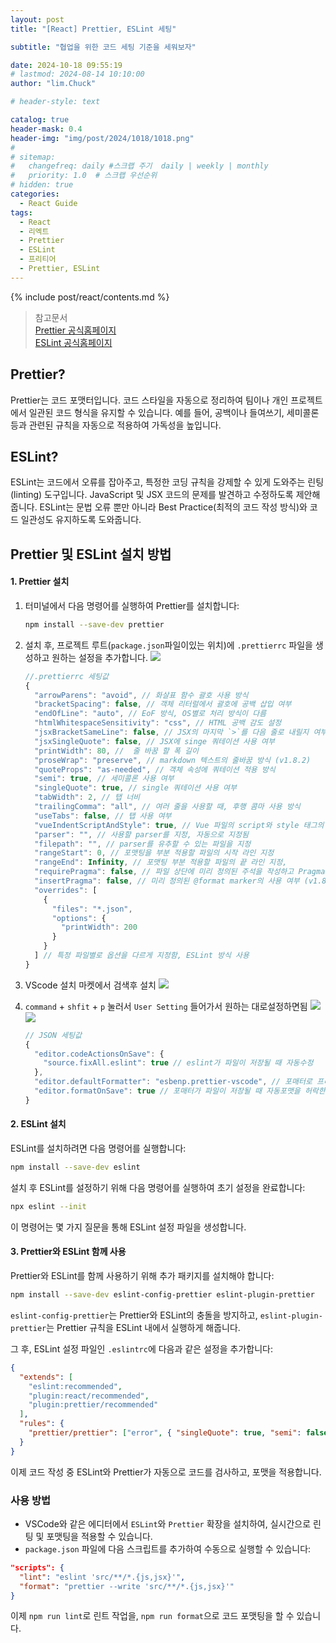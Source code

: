 ```yaml
---
layout: post
title: "[React] Prettier, ESLint 세팅"

subtitle: "협업을 위한 코드 세팅 기준을 세워보자"

date: 2024-10-18 09:55:19
# lastmod: 2024-08-14 10:10:00
author: "lim.Chuck"

# header-style: text

catalog: true
header-mask: 0.4
header-img: "img/post/2024/1018/1018.png"
#
# sitemap:
#   changefreq: daily #스크랩 주기  daily | weekly | monthly
#   priority: 1.0  # 스크랩 우선순위
# hidden: true
categories:
  - React Guide
tags:
  - React
  - 리엑트
  - Prettier
  - ESLint
  - 프리티어
  - Prettier, ESLint
---
```


{% include post/react/contents.md %}

> 참고문서  
> [Prettier 공식홈페이지](https://prettier.io/)  
> [ESLint 공식홈페이지](https://eslint.org/)

## Prettier?

Prettier는 코드 포맷터입니다. 코드 스타일을 자동으로 정리하여 팀이나 개인 프로젝트에서 일관된 코드 형식을 유지할 수 있습니다. 예를 들어, 공백이나 들여쓰기, 세미콜론 등과 관련된 규칙을 자동으로 적용하여 가독성을 높입니다.

## ESLint?

ESLint는 코드에서 오류를 잡아주고, 특정한 코딩 규칙을 강제할 수 있게 도와주는 린팅(linting) 도구입니다. JavaScript 및 JSX 코드의 문제를 발견하고 수정하도록 제안해 줍니다. ESLint는 문법 오류 뿐만 아니라 Best Practice(최적의 코드 작성 방식)와 코드 일관성도 유지하도록 도와줍니다.

## Prettier 및 ESLint 설치 방법

#### 1. Prettier 설치

1. 터미널에서 다음 명령어를 실행하여 Prettier를 설치합니다:

   ```bash
   npm install --save-dev prettier
   ```

2. 설치 후, 프로젝트 루트(`package.json`파일이있는 위치)에 `.prettierrc` 파일을 생성하고 원하는 설정을 추가합니다.
   ![](/img/post/2024/1018/1.png)

   ```js
   //.prettierrc 세팅값
   {
     "arrowParens": "avoid", // 화살표 함수 괄호 사용 방식
     "bracketSpacing": false, // 객체 리터럴에서 괄호에 공백 삽입 여부
     "endOfLine": "auto", // EoF 방식, OS별로 처리 방식이 다름
     "htmlWhitespaceSensitivity": "css", // HTML 공백 감도 설정
     "jsxBracketSameLine": false, // JSX의 마지막 `>`를 다음 줄로 내릴지 여부
     "jsxSingleQuote": false, // JSX에 singe 쿼테이션 사용 여부
     "printWidth": 80, //  줄 바꿈 할 폭 길이
     "proseWrap": "preserve", // markdown 텍스트의 줄바꿈 방식 (v1.8.2)
     "quoteProps": "as-needed", // 객체 속성에 쿼테이션 적용 방식
     "semi": true, // 세미콜론 사용 여부
     "singleQuote": true, // single 쿼테이션 사용 여부
     "tabWidth": 2, // 탭 너비
     "trailingComma": "all", // 여러 줄을 사용할 때, 후행 콤마 사용 방식
     "useTabs": false, // 탭 사용 여부
     "vueIndentScriptAndStyle": true, // Vue 파일의 script와 style 태그의 들여쓰기 여부 (v1.19.0)
     "parser": "", // 사용할 parser를 지정, 자동으로 지정됨
     "filepath": "", // parser를 유추할 수 있는 파일을 지정
     "rangeStart": 0, // 포맷팅을 부분 적용할 파일의 시작 라인 지정
     "rangeEnd": Infinity, // 포맷팅 부분 적용할 파일의 끝 라인 지정,
     "requirePragma": false, // 파일 상단에 미리 정의된 주석을 작성하고 Pragma로 포맷팅 사용 여부 지정 (v1.8.0)
     "insertPragma": false, // 미리 정의된 @format marker의 사용 여부 (v1.8.0)
     "overrides": [
       {
         "files": "*.json",
         "options": {
           "printWidth": 200
         }
       }
     ] // 특정 파일별로 옵션을 다르게 지정함, ESLint 방식 사용
   }
   ```

3. VScode 설치
   마켓에서 검색후 설치
   ![](/img/post/2024/1018/2.png)

4. `command` + `shfit` + `p` 눌러서 `User Setting` 들어가서 원하는 대로설정하면됨
   ![](/img/post/2024/1018/3.png)
   ![](/img/post/2024/1018/4.png)

   ```js
   // JSON 세팅값
   {
     "editor.codeActionsOnSave": {
       "source.fixAll.eslint": true // eslint가 파일이 저장될 때 자동수정
     },
     "editor.defaultFormatter": "esbenp.prettier-vscode", // 포매터로 프리티어를!
     "editor.formatOnSave": true // 포매터가 파일이 저장될 때 자동포맷을 허락한다.
   }
   ```

#### 2. ESLint 설치

ESLint를 설치하려면 다음 명령어를 실행합니다:

```bash
npm install --save-dev eslint
```

설치 후 ESLint를 설정하기 위해 다음 명령어를 실행하여 초기 설정을 완료합니다:

```bash
npx eslint --init
```

이 명령어는 몇 가지 질문을 통해 ESLint 설정 파일을 생성합니다.

#### 3. Prettier와 ESLint 함께 사용

Prettier와 ESLint를 함께 사용하기 위해 추가 패키지를 설치해야 합니다:

```bash
npm install --save-dev eslint-config-prettier eslint-plugin-prettier
```

`eslint-config-prettier`는 Prettier와 ESLint의 충돌을 방지하고, `eslint-plugin-prettier`는 Prettier 규칙을 ESLint 내에서 실행하게 해줍니다.

그 후, ESLint 설정 파일인 `.eslintrc`에 다음과 같은 설정을 추가합니다:

```json
{
  "extends": [
    "eslint:recommended",
    "plugin:react/recommended",
    "plugin:prettier/recommended"
  ],
  "rules": {
    "prettier/prettier": ["error", { "singleQuote": true, "semi": false }]
  }
}
```

이제 코드 작성 중 ESLint와 Prettier가 자동으로 코드를 검사하고, 포맷을 적용합니다.

### 사용 방법

- VSCode와 같은 에디터에서 `ESLint`와 `Prettier` 확장을 설치하여, 실시간으로 린팅 및 포맷팅을 적용할 수 있습니다.
- `package.json` 파일에 다음 스크립트를 추가하여 수동으로 실행할 수 있습니다:

```json
"scripts": {
  "lint": "eslint 'src/**/*.{js,jsx}'",
  "format": "prettier --write 'src/**/*.{js,jsx}'"
}
```

이제 `npm run lint`로 린트 작업을, `npm run format`으로 코드 포맷팅을 할 수 있습니다.

